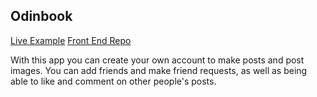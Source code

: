 ## Odinbook

[Live Example](https://odinbook-production-a5e1.up.railway.app/)
[Front End Repo](https://github.com/MichaelShawUK/odinbook)

With this app you can create your own account to make posts and post images. You can add friends and make friend requests, as well as being able to like and comment on other people's posts. 